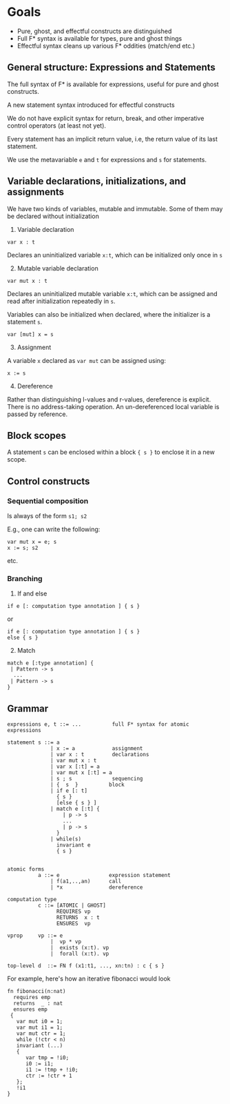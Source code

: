 # Goals

* Pure, ghost, and effectful constructs are distinguished
* Full F* syntax is available for types, pure and ghost things
* Effectful syntax cleans up various F* oddities (match/end etc.)

## General structure: Expressions and Statements

The full syntax of F* is available for expressions, useful for pure
and ghost constructs.

A new statement syntax introduced for effectful constructs

We do not have explicit syntax for return, break, and other imperative
control operators (at least not yet).

Every statement has an implicit return value, i.e, the return value of
its last statement.

We use the metavariable `e` and `t` for expressions and `s` for
statements.

## Variable declarations, initializations, and assignments

We have two kinds of variables, mutable and immutable.
Some of them may be declared without initialization

1. Variable declaration

```
var x : t
```

Declares an uninitialized variable `x:t`, which can be initialized
only once in `s`

2. Mutable variable declaration

```
var mut x : t
```

Declares an uninitialized mutable variable `x:t`, which can be
assigned and read after initialization repeatedly in `s`.

Variables can also be initialized when declared, where the initializer
is a statement `s`.

```
var [mut] x = s
```

3. Assignment

A variable `x` declared as `var mut` can be assigned using:

`x := s`

4. Dereference

Rather than distinguishing l-values and r-values, dereference is
explicit. There is no address-taking operation. An un-dereferenced
local variable is passed by reference.

## Block scopes

A statement `s` can be enclosed within a block `{ s }` to enclose it
in a new scope.

## Control constructs

### Sequential composition

Is always of the form `s1; s2`

E.g., one can write the following:


```
var mut x = e; s
x := s; s2
```

etc.

### Branching

1. If and else

```
if e [: computation type annotation ] { s }
```

or 

```
if e [: computation type annotation ] { s }
else { s }
```

2. Match

```
match e [:type annotation] {
 | Pattern -> s
  ... 
 | Pattern -> s
}
```

## Grammar

```
expressions e, t ::= ...          full F* syntax for atomic expressions

statement s ::= a
              | x := a            assignment
              | var x : t         declarations
              | var mut x : t
              | var x [:t] = a
              | var mut x [:t] = a
              | s ; s             sequencing
              | {  s  }          block
              | if e [: t]
                { s } 
                [else { s } ]
              | match e [:t] {
                  | p -> s
                  ...
                  | p -> s
                }
              | while(s) 
                invariant e
                { s } 
    
        
atomic forms 
          a ::= e                expression statement
              | f(a1,..,an)      call
              | *x               dereference

computation type
          c ::= [ATOMIC | GHOST]
                REQUIRES vp
                RETURNS  x : t
                ENSURES  vp

vprop     vp ::= e
              |  vp * vp
              |  exists (x:t). vp
              |  forall (x:t). vp

top-level d  ::= FN f (x1:t1, ..., xn:tn) : c { s }
```


For example, here's how an iterative fibonacci would look

```
fn fibonacci(n:nat)
  requires emp
  returns  _ : nat
  ensures emp
 {
   var mut i0 = 1;
   var mut i1 = 1;
   var mut ctr = 1;   
   while (!ctr < n) 
   invariant (...) 
   {
      var tmp = !i0;
      i0 := i1;
      i1 := !tmp + !i0;
      ctr := !ctr + 1
   };
   !i1
}
```
